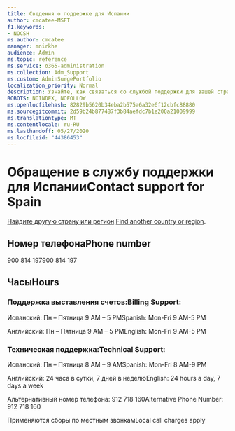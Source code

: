 ```yaml
---
title: Сведения о поддержке для Испании
author: cmcatee-MSFT
f1.keywords:
- NOCSH
ms.author: cmcatee
manager: mnirkhe
audience: Admin
ms.topic: reference
ms.service: o365-administration
ms.collection: Adm_Support
ms.custom: AdminSurgePortfolio
localization_priority: Normal
description: Узнайте, как связаться со службой поддержки для вашей страны или региона.
ROBOTS: NOINDEX, NOFOLLOW
ms.openlocfilehash: 82829b5620b34eba2b575a6a32e6f12cbfc88880
ms.sourcegitcommit: 2d59b24b877487f3b84aefdc7b1e200a21009999
ms.translationtype: MT
ms.contentlocale: ru-RU
ms.lasthandoff: 05/27/2020
ms.locfileid: "44386453"
---
```

# <a name="contact-support-for-spain"></a><span data-ttu-id="fe9d8-103">Обращение в службу поддержки для Испании</span><span class="sxs-lookup"><span data-stu-id="fe9d8-103">Contact support for Spain</span></span>

<span data-ttu-id="fe9d8-104">[Найдите другую страну или регион](../contact-support-for-business-products.md).</span><span class="sxs-lookup"><span data-stu-id="fe9d8-104">[Find another country or region](../contact-support-for-business-products.md).</span></span>

## <a name="phone-number"></a><span data-ttu-id="fe9d8-105">Номер телефона</span><span class="sxs-lookup"><span data-stu-id="fe9d8-105">Phone number</span></span>
<span data-ttu-id="fe9d8-106">900 814 197</span><span class="sxs-lookup"><span data-stu-id="fe9d8-106">900 814 197</span></span>

## <a name="hours"></a><span data-ttu-id="fe9d8-107">Часы</span><span class="sxs-lookup"><span data-stu-id="fe9d8-107">Hours</span></span>
### <a name="billing-support"></a><span data-ttu-id="fe9d8-108">Поддержка выставления счетов:</span><span class="sxs-lookup"><span data-stu-id="fe9d8-108">Billing Support:</span></span>

<span data-ttu-id="fe9d8-109">Испанский: Пн – Пятница 9 AM – 5 PM</span><span class="sxs-lookup"><span data-stu-id="fe9d8-109">Spanish: Mon-Fri 9 AM-5 PM</span></span>

<span data-ttu-id="fe9d8-110">Английский: Пн – Пятница 9 AM – 5 PM</span><span class="sxs-lookup"><span data-stu-id="fe9d8-110">English: Mon-Fri 9 AM-5 PM</span></span>

### <a name="technical-support"></a><span data-ttu-id="fe9d8-111">Техническая поддержка:</span><span class="sxs-lookup"><span data-stu-id="fe9d8-111">Technical Support:</span></span>

<span data-ttu-id="fe9d8-112">Испанский: Пн – Пятница 8 AM – 9 AM</span><span class="sxs-lookup"><span data-stu-id="fe9d8-112">Spanish: Mon-Fri 8 AM-9 PM</span></span>

<span data-ttu-id="fe9d8-113">Английский: 24 часа в сутки, 7 дней в неделю</span><span class="sxs-lookup"><span data-stu-id="fe9d8-113">English: 24 hours a day, 7 days a week</span></span>

<span data-ttu-id="fe9d8-114">Альтернативный номер телефона: 912 718 160</span><span class="sxs-lookup"><span data-stu-id="fe9d8-114">Alternative Phone Number: 912 718 160</span></span>

<span data-ttu-id="fe9d8-115">Применяются сборы по местным звонкам</span><span class="sxs-lookup"><span data-stu-id="fe9d8-115">Local call charges apply</span></span>
